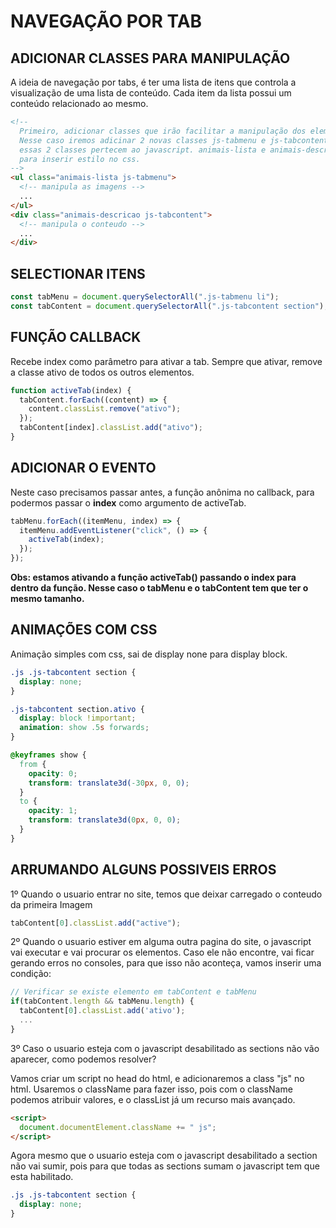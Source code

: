 # NAVEGAÇÃO POR TAB

## ADICIONAR CLASSES PARA MANIPULAÇÃO

A ideia de navegação por tabs, é ter uma lista de itens que controla a visualização de uma lista de conteúdo. Cada item da lista possui um conteúdo relacionado ao mesmo.

```html
<!-- 
  Primeiro, adicionar classes que irão facilitar a manipulação dos elementos do html no jvascript.
  Nesse caso iremos adicinar 2 novas classes js-tabmenu e js-tabcontent. Pois assim saberemos que 
  essas 2 classes pertecem ao javascript. animais-lista e animais-descricao seram as classes responsavel
  para inserir estilo no css.
-->
<ul class="animais-lista js-tabmenu">
  <!-- manipula as imagens -->
  ...
</ul>
<div class="animais-descricao js-tabcontent">
  <!-- manipula o conteudo -->
  ...
</div>
```

## SELECTIONAR ITENS

```js
const tabMenu = document.querySelectorAll(".js-tabmenu li");
const tabContent = document.querySelectorAll(".js-tabcontent section");
```

## FUNÇÃO CALLBACK

Recebe index como parâmetro para ativar a tab. Sempre que ativar, remove a classe ativo de todos os outros elementos.

```js
function activeTab(index) {
  tabContent.forEach((content) => {
    content.classList.remove("ativo");
  });
  tabContent[index].classList.add("ativo");
}
```

## ADICIONAR O EVENTO

Neste caso precisamos passar antes, a função anônima no callback, para podermos passar o **index** como argumento de activeTab.

```js
tabMenu.forEach((itemMenu, index) => {
  itemMenu.addEventListener("click", () => {
    activeTab(index);
  });
});
```

**Obs: estamos ativando a função activeTab() passando o index para dentro da função. Nesse caso o tabMenu e o tabContent tem que ter o mesmo tamanho.**

## ANIMAÇÕES COM CSS

Animação simples com css, sai de display none para display block.

```CSS
.js .js-tabcontent section {
  display: none;
}

.js-tabcontent section.ativo {
  display: block !important;
  animation: show .5s forwards;
}

@keyframes show {
  from {
    opacity: 0;
    transform: translate3d(-30px, 0, 0);
  }
  to {
    opacity: 1;
    transform: translate3d(0px, 0, 0);
  }
}

```

## ARRUMANDO ALGUNS POSSIVEIS ERROS

1º Quando o usuario entrar no site, temos que deixar carregado o conteudo da primeira Imagem

```js
tabContent[0].classList.add("active");
```

2º Quando o usuario estiver em alguma outra pagina do site, o javascript vai executar e vai procurar os elementos. Caso ele não encontre, vai ficar gerando erros no consoles, para que isso não aconteça, vamos inserir uma condição:

```js
// Verificar se existe elemento em tabContent e tabMenu
if(tabContent.length && tabMenu.length) {
  tabContent[0].classList.add('ativo');
  ...
}
```

3º Caso o usuario esteja com o javascript desabilitado as sections não vão aparecer, como podemos resolver?

Vamos criar um script no head do html, e adicionaremos a class "js" no html. Usaremos o className para fazer isso, pois com o className podemos atribuir valores, e o classList já um recurso mais avançado.

```html
<script>
  document.documentElement.className += " js";
</script>
```

Agora mesmo que o usuario esteja com o javascript desabilitado a section não vai sumir, pois para que todas as sections sumam o javascript tem que esta habilitado.

```css
.js .js-tabcontent section {
  display: none;
}
```
